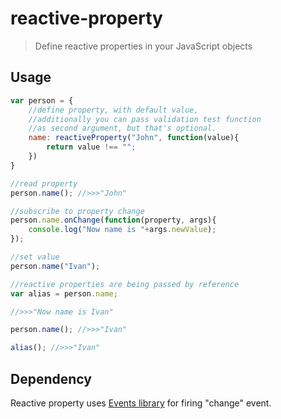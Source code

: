 # reactive-property

> Define reactive properties in your JavaScript objects

## Usage

```js
var person = {
    //define property, with default value,
    //additionally you can pass validation test function
    //as second argument, but that's optional.
    name: reactiveProperty("John", function(value){
        return value !== "";
    })
}

//read property
person.name(); //>>>"John"

//subscribe to property change
person.name.onChange(function(property, args){
    console.log("Now name is "+args.newValue);
});

//set value
person.name("Ivan");

//reactive properties are being passed by reference
var alias = person.name;

//>>>"Now name is Ivan"

person.name(); //>>>"Ivan"

alias(); //>>>"Ivan"
```

## Dependency

Reactive property uses [Events library](https://github.com/narushevich/events) for firing "change" event.